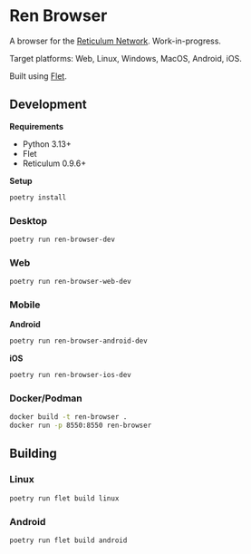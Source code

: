 # Ren Browser

A browser for the [Reticulum Network](https://reticulum.network/). Work-in-progress.

Target platforms: Web, Linux, Windows, MacOS, Android, iOS.

Built using [Flet](https://flet.dev/).

## Development

**Requirements**

- Python 3.13+
- Flet
- Reticulum 0.9.6+

**Setup**

```bash
poetry install
```

### Desktop

```bash
poetry run ren-browser-dev
```

### Web

```bash
poetry run ren-browser-web-dev
```

### Mobile

**Android**

```bash
poetry run ren-browser-android-dev
```

**iOS**

```bash
poetry run ren-browser-ios-dev
```

### Docker/Podman

```bash
docker build -t ren-browser .
docker run -p 8550:8550 ren-browser
```

## Building

### Linux

```bash
poetry run flet build linux
```

### Android

```bash
poetry run flet build android
```